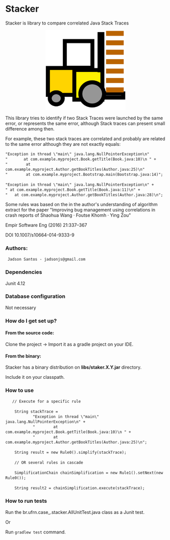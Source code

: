 # Stacker

Stacker is library to compare correlated Java Stack Traces

<div style="width:50%; margin-right:auto; margin-left:auto;">
   <img width="250" height="250" src="https://github.com/jadsonjs/stacker/blob/master/src/main/resources/stacker.png">
</div>


This library tries to identify if two Stack Traces were launched by the 
same error, or represents the same error, although Stack traces 
can present small difference among then.

For example, these two stack traces are correlated and probably are related 
to the same error although they are not exactly equals:


```
"Exception in thread \"main\" java.lang.NullPointerException\n" 
"       at com.example.myproject.Book.getTitle(Book.java:10)\n " +
"        at com.example.myproject.Author.getBookTitles(Author.java:25)\n"
"        at com.example.myproject.Bootstrap.main(Bootstrap.java:14)";

"Exception in thread \"main\" java.lang.NullPointerException\n" +
" at com.example.myproject.Book.getTitle(Book.java:11)\n" +
"   at com.example.myproject.Author.getBookTitles(Author.java:28)\n";
```

Some rules was based on the in the author's understanding of algorithm 
extract for the paper "Improving bug management using correlations in crash 
reports of Shaohua Wang · Foutse Khomh · Ying Zou"

Empir Software Eng (2016) 21:337–367

DOI 10.1007/s10664-014-9333-9

### Authors:

     Jadson Santos - jadsonjs@gmail.com
 
### Dependencies

Junit 4.12
   
### Database configuration

Not necessary 

### How do I get set up?

#### From the source code:

   Clone the project -> Import it as a gradle project on your IDE.

#### From the binary:

   Stacker has a binary distribution on **libs/staker.X.Y.jar** directory.
   
   Include it on your classpath.

### How to use


       // Execute for a specific rule 
        
        String stackTrace =
                "Exception in thread \"main\" java.lang.NullPointerException\n" +
                "        at com.example.myproject.Book.getTitle(Book.java:10)\n " +
                "        at com.example.myproject.Author.getBookTitles(Author.java:25)\n";
        
        String result = new Rule0().simplify(stackTrace);
        
        // OR several rules in cascade
        
        SimplificationChain chainSimplification = new Rule1().setNext(new Rule0());

        String result2 = chainSimplification.execute(stackTrace);

  
### How to run tests

 Run the  br.ufrn.case_.stacker.AllUnitTest.java class as a Junit test.   
 
 Or

 Run ```gradlew test``` command. 
    



